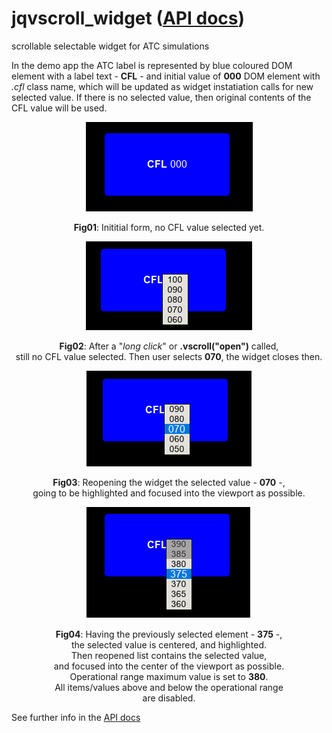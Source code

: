 # jqvscroll_widget ([API docs](doc/readme.md))

scrollable selectable widget for ATC simulations

  In the demo app the ATC label is represented by blue coloured DOM element with a label text - **CFL** - and initial value of **000** DOM element with <em>.cfl</em> class name, which will be updated as widget instatiation calls for new selected value.
  If there is no selected value, then original contents of the CFL value will be used.

<div style="text-align:center">
  <img src="doc/images/img01.png"/>
  <p>
    <b>Fig01</b>: Inititial form, no CFL value selected yet.
  </p>
</div>

<div style="text-align:center">
  <img src="doc/images/img02.png"/>
  <p>
    <b>Fig02</b>: After a "<em>long click</em>" or <b>.vscroll("open")</b> called,<br/>
    still no CFL value selected. Then user selects <b>070</b>, the widget closes then.
  </p>
</div>

<div style="text-align:center">
  <img src="doc/images/img03.png"/>
  <p>
    <b>Fig03</b>: Reopening the widget the selected value - <b>070</b> -,<br/> 
    going to be highlighted and focused into the viewport as possible. 
  </p>
</div>

<div style="text-align:center">
  <img src="doc/images/img04.png"/>
  <p>
    <b>Fig04</b>: Having the previously selected element - <b>375</b> -,<br/> the selected value is centered, and highlighted. <br/>
Then reopened list contains the selected value, <br/>
and focused into the center of the viewport as possible. <br/>
Operational range maximum value is set to <b>380</b>. <br/>
All items/values above and below the operational range <br/>
are disabled.
  </p>
</div>

See further info in the [API docs](doc/readme.md)
